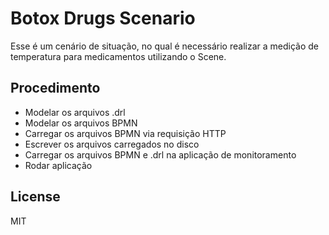 # Botox Drugs Scenario

Esse é um cenário de situação, no qual é necessário realizar a medição de temperatura para medicamentos utilizando o Scene.

## Procedimento

- Modelar os arquivos .drl
- Modelar os arquivos BPMN
- Carregar os arquivos BPMN via requisição HTTP
- Escrever os arquivos carregados no disco
- Carregar os arquivos BPMN e .drl na aplicação de monitoramento
- Rodar aplicação

## License
MIT
